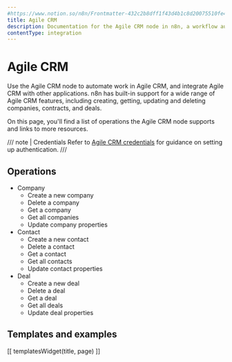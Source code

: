 ```yaml
---
#https://www.notion.so/n8n/Frontmatter-432c2b8dff1f43d4b1c8d20075510fe4
title: Agile CRM
description: Documentation for the Agile CRM node in n8n, a workflow automation platform. Includes details of operations and configuration, and links to examples and credentials information.
contentType: integration
---
```


# Agile CRM

Use the Agile CRM node to automate work in Agile CRM, and integrate Agile CRM with other applications. n8n has built-in support for a wide range of Agile CRM features, including creating, getting, updating and deleting companies, contracts, and deals.

On this page, you'll find a list of operations the Agile CRM node supports and links to more resources.

/// note | Credentials
Refer to [Agile CRM credentials](/integrations/builtin/credentials/agilecrm/) for guidance on setting up authentication. 
///

## Operations

* Company
    * Create a new company
    * Delete a company
    * Get a company
    * Get all companies
    * Update company properties
* Contact
    * Create a new contact
    * Delete a contact
    * Get a contact
    * Get all contacts
    * Update contact properties
* Deal
    * Create a new deal
    * Delete a deal
    * Get a deal
    * Get all deals
    * Update deal properties

## Templates and examples

<!-- see https://www.notion.so/n8n/Pull-in-templates-for-the-integrations-pages-37c716837b804d30a33b47475f6e3780 -->
[[ templatesWidget(title, page) ]]
